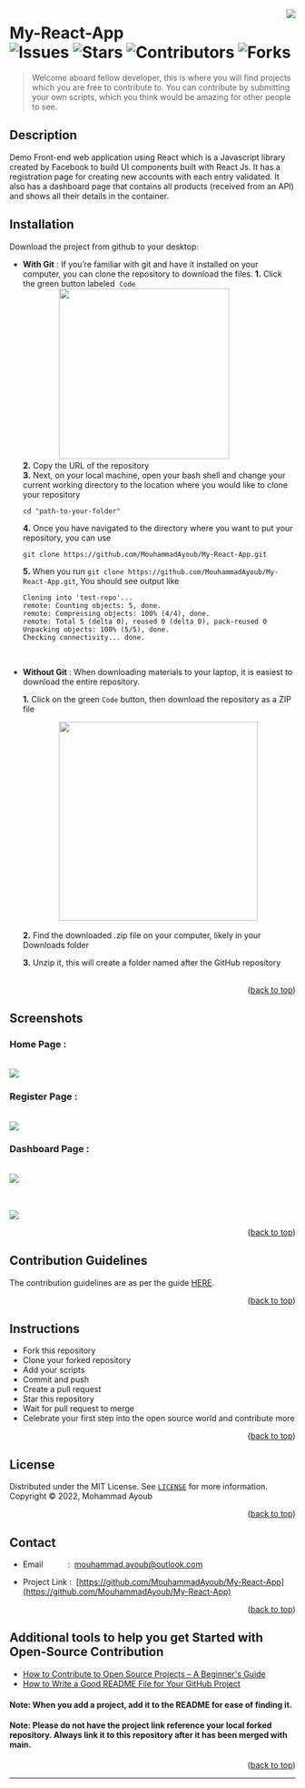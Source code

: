<a name="readme-top"></a>

<img src="assets/images/icon.png" align="right" />


# My-React-App</br>![Issues](https://img.shields.io/github/issues/MouhammadAyoub/My-React-App)&nbsp;![Stars](https://img.shields.io/github/stars/MouhammadAyoub/My-React-App)&nbsp;![Contributors](https://img.shields.io/github/contributors/MouhammadAyoub/My-React-App)&nbsp;![Forks](https://img.shields.io/github/forks/MouhammadAyoub/My-React-App)

> Welcome aboard fellow developer, this is where you will find projects which you are free to contribute to. You can contribute by submitting your own scripts, which you think would be amazing for other people to see.

## Description

Demo Front-end web application using React which is a Javascript library created by Facebook to build UI components  built with React Js. It has a registration page for creating new accounts with each entry validated. It also has a dashboard page that contains all products (received from an API) and shows all their details in the container.

## Installation

Download the project from github to your desktop:

- **With Git** :
  If you’re familiar with git and have it installed on your computer, you can clone the repository to download the files.
  **1.** Click the green button labeled &nbsp;`Code`</br>
  &nbsp;&nbsp;&nbsp;&nbsp;&nbsp;&nbsp;&nbsp;&nbsp;&nbsp;&nbsp;&nbsp;&nbsp;&nbsp;&nbsp;&nbsp;&nbsp;<img src="assets/images/Button-Position.png" width="300px;" /></br>
  **2.** Copy the URL of the repository</br>
  **3.** Next, on your local machine, open your bash shell and change your current working directory to the location where you would like to clone your repository

  ```shell
  cd "path-to-your-folder"
  ```

  **4.** Once you have navigated to the directory where you want to put your repository, you can use

  ```shell
  git clone https://github.com/MouhammadAyoub/My-React-App.git
  ```

  **5.** When you run `git clone https://github.com/MouhammadAyoub/My-React-App.git`, You should see output like

  ```shell
  Cloning into 'test-repo'...
  remote: Counting objects: 5, done.
  remote: Compressing objects: 100% (4/4), done.
  remote: Total 5 (delta 0), reused 0 (delta 0), pack-reused 0
  Unpacking objects: 100% (5/5), done.
  Checking connectivity... done.
  ```

    </br>

- **Without Git** :
  When downloading materials to your laptop, it is easiest to download the entire repository.

  **1.** Click on the green `Code` button, then download the repository as a ZIP file</br>

  &nbsp;&nbsp;&nbsp;&nbsp;&nbsp;&nbsp;&nbsp;&nbsp;&nbsp;&nbsp;&nbsp;&nbsp;&nbsp;&nbsp;&nbsp;&nbsp;<img src="assets/images/Download-Zip.png" width="350px;" /></br>

  **2.** Find the downloaded .zip file on your computer, likely in your Downloads folder</br>

  **3.** Unzip it, this will create a folder named after the GitHub repository</br></br>

<p align="right">(<a href="#readme-top">back to top</a>)</p>

## Screenshots</br>

### Home Page :</br>

</br><img src="assets/images/homePage.png" /></br>

### Register Page :</br>

</br><img src="assets/images/registerPage.png" /></br>

### Dashboard Page :</br>

</br><img src="assets/images/dashboard1.png" /></br></br>

</br><img src="assets/images/dashboard2.png" /></br>

<p align="right">(<a href="#readme-top">back to top</a>)</p>

## Contribution Guidelines

The contribution guidelines are as per the guide [HERE](https://github.com/MouhammadAyoub/My-React-App/blob/main/CONTRIBUTING.md).

<p align="right">(<a href="#readme-top">back to top</a>)</p>

## Instructions

- Fork this repository
- Clone your forked repository
- Add your scripts
- Commit and push
- Create a pull request
- Star this repository
- Wait for pull request to merge
- Celebrate your first step into the open source world and contribute more

<p align="right">(<a href="#readme-top">back to top</a>)</p>

## License

Distributed under the MIT License. See [`LICENSE`](https://github.com/MouhammadAyoub/My-React-App/blob/main/LICENSE) for more information.  
Copyright © 2022, Mohammad Ayoub

<p align="right">(<a href="#readme-top">back to top</a>)</p>

## Contact

- Email&nbsp;&nbsp;&nbsp;&nbsp;&nbsp;&nbsp;&nbsp;&nbsp;&nbsp;&nbsp;&nbsp;:&nbsp;&nbsp;[mouhammad.ayoub@outlook.com](mailto:mouhammad.ayoub@outlook.com)

- Project Link : &nbsp;[https://github.com/MouhammadAyoub/My-React-App](https://github.com/MouhammadAyoub/My-React-App)

<p align="right">(<a href="#readme-top">back to top</a>)</p>

## Additional tools to help you get Started with Open-Source Contribution

- [How to Contribute to Open Source Projects – A Beginner's Guide](https://www.freecodecamp.org/news/how-to-contribute-to-open-source-projects-beginners-guide/)
- [How to Write a Good README File for Your GitHub Project](https://www.freecodecamp.org/news/how-to-write-a-good-readme-file/)

#### Note: When you add a project, add it to the README for ease of finding it.

#### Note: Please do not have the project link reference your local forked repository. Always link it to this repository after it has been merged with main.

<p align="right">(<a href="#readme-top">back to top</a>)</p>

---
